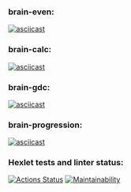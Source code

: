 ### brain-even:
[![asciicast](https://asciinema.org/a/QVEeUKeqi7thB5ZvjMfe3JpXx.svg)](https://asciinema.org/a/QVEeUKeqi7thB5ZvjMfe3JpXx)

### brain-calc:
[![asciicast](https://asciinema.org/a/Iqr0SvaIBVCyusPn3I34Yaza2.svg)](https://asciinema.org/a/Iqr0SvaIBVCyusPn3I34Yaza2)

### brain-gdc:
[![asciicast](https://asciinema.org/a/7ceTHuNT3iU65UHKYkZvoGTsw.svg)](https://asciinema.org/a/7ceTHuNT3iU65UHKYkZvoGTsw)

### brain-progression:
[![asciicast](https://asciinema.org/a/FQ2x9ioSMYPxb7kwmWcUM9EJo.svg)](https://asciinema.org/a/FQ2x9ioSMYPxb7kwmWcUM9EJo)

### Hexlet tests and linter status:
[![Actions Status](https://github.com/Sam0yl/python-project-49/workflows/hexlet-check/badge.svg)](https://github.com/Sam0yl/python-project-49/actions)
[![Maintainability](https://api.codeclimate.com/v1/badges/2e619e4690692d3c0c73/maintainability)](https://codeclimate.com/github/Sam0yl/python-project-49/maintainability)
